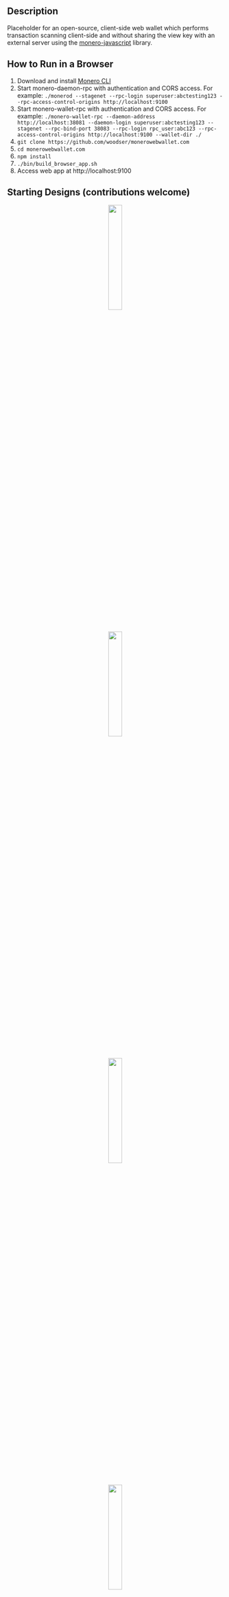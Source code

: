 ## Description

Placeholder for an open-source, client-side web wallet which performs transaction scanning client-side and without sharing the view key with an external server using the [monero-javascript](https://github.com/monero-ecosystem/monero-javascript) library.

## How to Run in a Browser
1. Download and install [Monero CLI](https://getmonero.org/downloads/)
2. Start monero-daemon-rpc with authentication and CORS access.  For example: `./monerod --stagenet --rpc-login superuser:abctesting123 --rpc-access-control-origins http://localhost:9100`
3. Start monero-wallet-rpc with authentication and CORS access.  For example: `./monero-wallet-rpc --daemon-address http://localhost:38081 --daemon-login superuser:abctesting123 --stagenet --rpc-bind-port 38083 --rpc-login rpc_user:abc123 --rpc-access-control-origins http://localhost:9100 --wallet-dir ./`
4. `git clone https://github.com/woodser/monerowebwallet.com`
5. `cd monerowebwallet.com`
6. `npm install`
7. `./bin/build_browser_app.sh`
8. Access web app at http://localhost:9100

## Starting Designs (contributions welcome)

<p align="center">
	<img width="25%" src="src/mockups/wallet/web_wallet.001.jpeg"/><br><br>
	<img width="25%" src="src/mockups/wallet/web_wallet.002.jpeg"/><br><br>
	<img width="25%" src="src/mockups/wallet/web_wallet.006.jpeg"/><br><br>
	<img width="25%" src="src/mockups/wallet/web_wallet.008.jpeg"/><br><br>
	<img width="25%" src="src/mockups/wallet/web_wallet.009.jpeg"/><br><br>
	<img width="25%" src="src/mockups/wallet/web_wallet.010.jpeg"/><br><br>
	<img width="25%" src="src/mockups/wallet/web_wallet.011.jpeg"/><br><br>
</p>